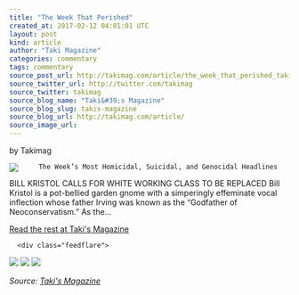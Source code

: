 ```yaml
---
title: "The Week That Perished"
created_at: 2017-02-12 04:01:01 UTC
layout: post
kind: article
author: "Taki Magazine"
categories: commentary
tags: commentary
source_post_url: http://takimag.com/article/the_week_that_perished_takimag_february_12_2017
source_twitter_url: http://twitter.com/takimag
source_twitter: takimag
source_blog_name: "Taki&#39;s Magazine"
source_blog_slug: takis-magazine
source_blog_url: http://takimag.com/article/
source_image_url: 
---
```

by Takimag<br />
	  

<img src="http://takimag.com/images/uploads/Bill_Kristol.jpg" style="float:left;margin-right:8px;"/>
	






	
		The Week’s Most Homicidal, Suicidal, and Genocidal Headlines

BILL KRISTOL CALLS FOR WHITE WORKING CLASS TO BE REPLACED
Bill Kristol is a pot-bellied garden gnome with a simperingly effeminate vocal inflection whose father Irving was known as the “Godfather of Neoconservatism.” As the...
	<p><a href="http://takimag.com/article/the_week_that_perished_takimag_february_12_2017">Read the rest at Taki's Magazine</a></p>
						
	  
	  
	  
	  <div class="feedflare">
<a href="http://feeds.feedburner.com/~ff/takimag?a=QcURq0J8cg8:f7XPU1cm-LQ:yIl2AUoC8zA"><img src="http://feeds.feedburner.com/~ff/takimag?d=yIl2AUoC8zA" border="0"></img></a> <a href="http://feeds.feedburner.com/~ff/takimag?a=QcURq0J8cg8:f7XPU1cm-LQ:qj6IDK7rITs"><img src="http://feeds.feedburner.com/~ff/takimag?d=qj6IDK7rITs" border="0"></img></a> <a href="http://feeds.feedburner.com/~ff/takimag?a=QcURq0J8cg8:f7XPU1cm-LQ:gIN9vFwOqvQ"><img src="http://feeds.feedburner.com/~ff/takimag?i=QcURq0J8cg8:f7XPU1cm-LQ:gIN9vFwOqvQ" border="0"></img></a>
</div><img src="http://feeds.feedburner.com/~r/takimag/~4/QcURq0J8cg8" height="1" width="1" alt=""/><div class="">
    <i>Source: <a href="http://takimag.com/article/">Taki&#39;s Magazine</a></i>
</div>
